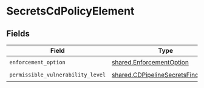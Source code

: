 # SecretsCdPolicyElement


## Fields

| Field                                                                                      | Type                                                                                       | Required                                                                                   | Description                                                                                |
| ------------------------------------------------------------------------------------------ | ------------------------------------------------------------------------------------------ | ------------------------------------------------------------------------------------------ | ------------------------------------------------------------------------------------------ |
| `enforcement_option`                                                                       | [shared.EnforcementOption](../../models/shared/enforcementoption.md)                       | :heavy_check_mark:                                                                         | N/A                                                                                        |
| `permissible_vulnerability_level`                                                          | [shared.CDPipelineSecretsFindingRisk](../../models/shared/cdpipelinesecretsfindingrisk.md) | :heavy_check_mark:                                                                         | N/A                                                                                        |